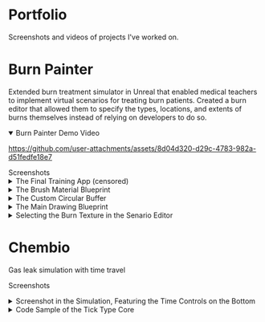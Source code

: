 # Portfolio
Screenshots and videos of projects I've worked on.

# Burn Painter
Extended burn treatment simulator in Unreal that enabled medical teachers to implement virtual scenarios for treating burn patients. Created a burn editor that allowed them to specify the types, locations, and extents of burns themselves instead of relying on developers to do so.

<details open>
<summary>Burn Painter Demo Video</summary>

https://github.com/user-attachments/assets/8d04d320-d29c-4783-982a-d51fedfe18e7

</details>
Screenshots
<details>
<summary>The Final Training App (censored)</summary>
<img width="1896" height="1074" alt="image" src="https://github.com/user-attachments/assets/16f30745-bac0-4c90-b525-c84c68db947d" />
</details>
<details>
<summary>The Brush Material Blueprint</summary>
<img width="2355" height="1227" alt="image" src="https://github.com/user-attachments/assets/522720fa-9c0b-4369-9303-6b3469c6092a" />
<img width="2057" height="1221" alt="image" src="https://github.com/user-attachments/assets/0f1e890e-d272-49b1-868c-e10453b67419" />
</details>
<details>
<summary>The Custom Circular Buffer</summary>
<img width="1605" height="318" alt="image" src="https://github.com/user-attachments/assets/5cc02e73-ac3b-45c6-a53b-3c0e7c3e7c94" />
<img width="1693" height="325" alt="image" src="https://github.com/user-attachments/assets/003bac83-5901-4d93-8f8c-31cc4565a4bc" />
<img width="1154" height="221" alt="image" src="https://github.com/user-attachments/assets/6a32715c-6e1d-4a4c-9cc0-21dc8a89f053" />
</details>
<details>
<summary>The Main Drawing Blueprint</summary>
<img width="1832" height="453" alt="image" src="https://github.com/user-attachments/assets/58445c25-0fbb-4e38-a84c-fbea17ab417f" />
<img width="1708" height="436" alt="image" src="https://github.com/user-attachments/assets/4a084acc-a0cd-465b-95b1-7206d7f27a1a" />
<img width="1474" height="328" alt="image" src="https://github.com/user-attachments/assets/dc2fdddb-13c7-4b69-bf4f-8a7eb8558bed" />
</details>
<details>
<summary>Selecting the Burn Texture in the Senario Editor</summary>
<img width="2559" height="1481" alt="image" src="https://github.com/user-attachments/assets/adbe706f-124a-4c4e-b9f7-ba83d9f4290c" />
</details>


# Chembio
Gas leak simulation with time travel

Screenshots
<details>
<summary>Screenshot in the Simulation, Featuring the Time Controls on the Bottom</summary>
<img width="2552" height="1515" alt="image" src="https://github.com/user-attachments/assets/7a1b5c33-d951-4780-ba3f-e2d8598494ef" />
</details>

<details>
<summary>Code Sample of the Tick Type Core</summary>
<img width="1892" height="962" alt="image" src="https://github.com/user-attachments/assets/a27d3ed2-df87-4218-af86-3aaf230b2d04" />
</details>
